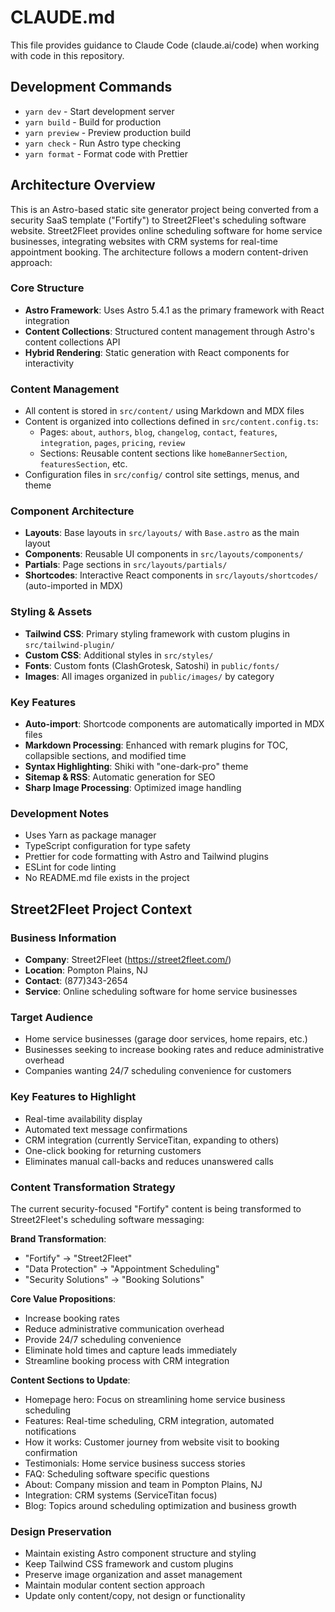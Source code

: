 # CLAUDE.md

This file provides guidance to Claude Code (claude.ai/code) when working with code in this repository.

## Development Commands

- `yarn dev` - Start development server
- `yarn build` - Build for production
- `yarn preview` - Preview production build
- `yarn check` - Run Astro type checking
- `yarn format` - Format code with Prettier

## Architecture Overview

This is an Astro-based static site generator project being converted from a security SaaS template ("Fortify") to Street2Fleet's scheduling software website. Street2Fleet provides online scheduling software for home service businesses, integrating websites with CRM systems for real-time appointment booking. The architecture follows a modern content-driven approach:

### Core Structure
- **Astro Framework**: Uses Astro 5.4.1 as the primary framework with React integration
- **Content Collections**: Structured content management through Astro's content collections API
- **Hybrid Rendering**: Static generation with React components for interactivity

### Content Management
- All content is stored in `src/content/` using Markdown and MDX files
- Content is organized into collections defined in `src/content.config.ts`:
  - Pages: `about`, `authors`, `blog`, `changelog`, `contact`, `features`, `integration`, `pages`, `pricing`, `review`
  - Sections: Reusable content sections like `homeBannerSection`, `featuresSection`, etc.
- Configuration files in `src/config/` control site settings, menus, and theme

### Component Architecture
- **Layouts**: Base layouts in `src/layouts/` with `Base.astro` as the main layout
- **Components**: Reusable UI components in `src/layouts/components/`
- **Partials**: Page sections in `src/layouts/partials/`
- **Shortcodes**: Interactive React components in `src/layouts/shortcodes/` (auto-imported in MDX)

### Styling & Assets
- **Tailwind CSS**: Primary styling framework with custom plugins in `src/tailwind-plugin/`
- **Custom CSS**: Additional styles in `src/styles/`
- **Fonts**: Custom fonts (ClashGrotesk, Satoshi) in `public/fonts/`
- **Images**: All images organized in `public/images/` by category

### Key Features
- **Auto-import**: Shortcode components are automatically imported in MDX files
- **Markdown Processing**: Enhanced with remark plugins for TOC, collapsible sections, and modified time
- **Syntax Highlighting**: Shiki with "one-dark-pro" theme
- **Sitemap & RSS**: Automatic generation for SEO
- **Sharp Image Processing**: Optimized image handling

### Development Notes
- Uses Yarn as package manager
- TypeScript configuration for type safety
- Prettier for code formatting with Astro and Tailwind plugins
- ESLint for code linting
- No README.md file exists in the project

## Street2Fleet Project Context

### Business Information
- **Company**: Street2Fleet (https://street2fleet.com/)
- **Location**: Pompton Plains, NJ
- **Contact**: (877)343-2654
- **Service**: Online scheduling software for home service businesses

### Target Audience
- Home service businesses (garage door services, home repairs, etc.)
- Businesses seeking to increase booking rates and reduce administrative overhead
- Companies wanting 24/7 scheduling convenience for customers

### Key Features to Highlight
- Real-time availability display
- Automated text message confirmations
- CRM integration (currently ServiceTitan, expanding to others)
- One-click booking for returning customers
- Eliminates manual call-backs and reduces unanswered calls

### Content Transformation Strategy
The current security-focused "Fortify" content is being transformed to Street2Fleet's scheduling software messaging:

**Brand Transformation**:
- "Fortify" → "Street2Fleet"
- "Data Protection" → "Appointment Scheduling"
- "Security Solutions" → "Booking Solutions"

**Core Value Propositions**:
- Increase booking rates
- Reduce administrative communication overhead
- Provide 24/7 scheduling convenience
- Eliminate hold times and capture leads immediately
- Streamline booking process with CRM integration

**Content Sections to Update**:
- Homepage hero: Focus on streamlining home service business scheduling
- Features: Real-time scheduling, CRM integration, automated notifications
- How it works: Customer journey from website visit to booking confirmation
- Testimonials: Home service business success stories
- FAQ: Scheduling software specific questions
- About: Company mission and team in Pompton Plains, NJ
- Integration: CRM systems (ServiceTitan focus)
- Blog: Topics around scheduling optimization and business growth

### Design Preservation
- Maintain existing Astro component structure and styling
- Keep Tailwind CSS framework and custom plugins
- Preserve image organization and asset management
- Maintain modular content section approach
- Update only content/copy, not design or functionality